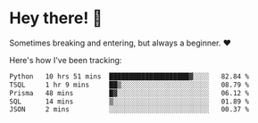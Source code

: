 # Hey there! 👋
Sometimes breaking and entering, but always a beginner. ❤️

Here's how I've been tracking:
<!--START_SECTION:waka-->

```txt
Python   10 hrs 51 mins  ████████████████████▓░░░░   82.84 %
TSQL     1 hr 9 mins     ██▒░░░░░░░░░░░░░░░░░░░░░░   08.79 %
Prisma   48 mins         █▓░░░░░░░░░░░░░░░░░░░░░░░   06.12 %
SQL      14 mins         ▒░░░░░░░░░░░░░░░░░░░░░░░░   01.89 %
JSON     2 mins          ░░░░░░░░░░░░░░░░░░░░░░░░░   00.37 %
```

<!--END_SECTION:waka-->
